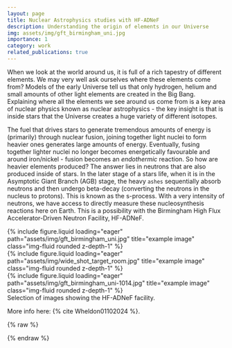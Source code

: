 ```yaml
---
layout: page
title: Nuclear Astrophysics studies with HF-ADNeF
description: Understanding the origin of elements in our Universe
img: assets/img/gft_birmingham_uni.jpg
importance: 1
category: work
related_publications: true
---
```


When we look at the world around us, it is full of a rich tapestry of different elements. We may very well ask ourselves where these elements come from? Models of the early Universe tell us that only hydrogen, helium and small amounts of other light elements are created in the Big Bang. Explaining where all the elements we see around us come from is a key area of nuclear physics known as nuclear astrophysics - the key insight is that is inside stars that the Universe creates a huge variety of different isotopes.

The fuel that drives stars to generate tremendous amounts of energy is (primarily) through nuclear fusion, joining together light nuclei to form heavier ones generates large amounts of energy. Eventually, fusing together lighter nuclei no longer becomes energetically favourable and around iron/nickel - fusion becomes an _endothermic_ reaction. So how are heavier elements produced? The answer lies in neutrons that are also produced inside of stars. In the later stage of a stars life, when it is in the Asymptotic Giant Branch (AGB) stage, the heavy `ashes` sequentially absorb neutrons and then undergo beta-decay (converting the neutrons in the nucleus to protons). This is known as the s-process. With a very intensity of neutrons, we have access to directly measure these nucleosynthesis reactions here on Earth. This is a possibility with the Birmingham High Flux Accelerator-Driven Neutron Facility, HF-ADNeF.

<div class="row">
    <div class="col-sm mt-3 mt-md-0">
        {% include figure.liquid loading="eager" path="assets/img/gft_birmingham_uni.jpg" title="example image" class="img-fluid rounded z-depth-1" %}
    </div>
    <div class="col-sm mt-3 mt-md-0">
        {% include figure.liquid loading="eager" path="assets/img/wide_shot_target_room.jpg" title="example image" class="img-fluid rounded z-depth-1" %}
    </div>
    <div class="col-sm mt-3 mt-md-0">
        {% include figure.liquid loading="eager" path="assets/img/gft_birmingham_uni-1014.jpg" title="example image" class="img-fluid rounded z-depth-1" %}
    </div>
</div>
<div class="caption">
    Selection of images showing the HF-ADNeF facility.
</div>

More info here: {% cite Wheldon01102024 %}.

{% raw %}

{% endraw %}
